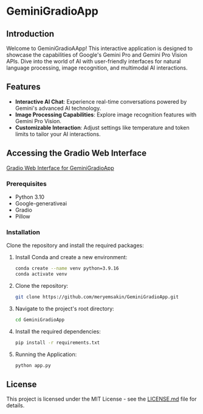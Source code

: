 # GeminiGradioApp

## Introduction
Welcome to GeminiGradioAApp! This interactive application is designed to showcase the capabilities of Google's Gemini Pro and Gemini Pro Vision APIs. Dive into the world of AI with user-friendly interfaces for natural language processing, image recognition, and multimodal AI interactions.

## Features
- **Interactive AI Chat**: Experience real-time conversations powered by Gemini's advanced AI technology.
- **Image Processing Capabilities**: Explore image recognition features with Gemini Pro Vision.
- **Customizable Interaction**: Adjust settings like temperature and token limits to tailor your AI interactions.

## Accessing the Gradio Web Interface
[Gradio Web Interface for GeminiGradioApp](https://huggingface.co/spaces/meryem-sakin/GeminiApp)

### Prerequisites
- Python 3.10
- Google-generativeai
- Gradio
- Pillow

### Installation

Clone the repository and install the required packages:

1. Install Conda and create a new environment:

    ```bash
    conda create --name venv python=3.9.16
    conda activate venv
    ```

2. Clone the repository:

    ```bash
    git clone https://github.com/meryemsakin/GeminiGradioApp.git
    ```

3. Navigate to the project's root directory:

    ```bash
    cd GeminiGradioApp
    ```

4. Install the required dependencies:

    ```bash
    pip install -r requirements.txt
    ```

5. Running the Application:

    ```bash
    python app.py
    ```

## License

This project is licensed under the MIT License - see the [LICENSE.md](LICENSE) file for details.
